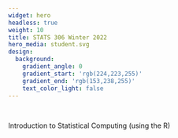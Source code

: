 ```yaml
---
widget: hero
headless: true
weight: 10
title: STATS 306 Winter 2022
hero_media: student.svg
design:
  background:
    gradient_angle: 0
    gradient_start: 'rgb(224,223,255)'
    gradient_end: 'rgb(153,238,255)'
    text_color_light: false   
---
```

<br>

Introduction to Statistical Computing (using the R)

